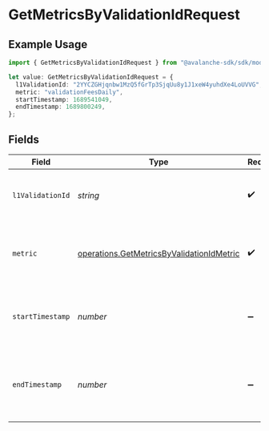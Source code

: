 # GetMetricsByValidationIdRequest

## Example Usage

```typescript
import { GetMetricsByValidationIdRequest } from "@avalanche-sdk/sdk/models/operations";

let value: GetMetricsByValidationIdRequest = {
  l1ValidationId: "2YYCZGHjqnbw1MzQ5fGrTp3SjqUu8y1J1xeW4yuhdXe4LoUVVG",
  metric: "validationFeesDaily",
  startTimestamp: 1689541049,
  endTimestamp: 1689800249,
};
```

## Fields

| Field                                                                                                  | Type                                                                                                   | Required                                                                                               | Description                                                                                            | Example                                                                                                |
| ------------------------------------------------------------------------------------------------------ | ------------------------------------------------------------------------------------------------------ | ------------------------------------------------------------------------------------------------------ | ------------------------------------------------------------------------------------------------------ | ------------------------------------------------------------------------------------------------------ |
| `l1ValidationId`                                                                                       | *string*                                                                                               | :heavy_check_mark:                                                                                     | The L1 Validator's validation ID to filter by                                                          | 2YYCZGHjqnbw1MzQ5fGrTp3SjqUu8y1J1xeW4yuhdXe4LoUVVG                                                     |
| `metric`                                                                                               | [operations.GetMetricsByValidationIdMetric](../../models/operations/getmetricsbyvalidationidmetric.md) | :heavy_check_mark:                                                                                     | Which metric to fetch for given L1 validation ID.                                                      | validationFeesDaily                                                                                    |
| `startTimestamp`                                                                                       | *number*                                                                                               | :heavy_minus_sign:                                                                                     | Query param for retrieving items after a specific timestamp.                                           | 1689541049                                                                                             |
| `endTimestamp`                                                                                         | *number*                                                                                               | :heavy_minus_sign:                                                                                     | Query param for retrieving items before a specific timestamp.                                          | 1689800249                                                                                             |